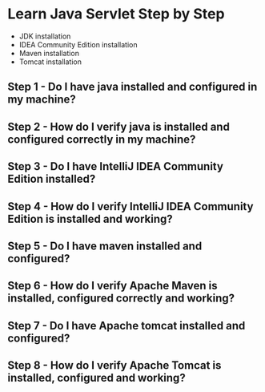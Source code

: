 # Learn Java Servlet Step by Step

* JDK installation
* IDEA Community Edition installation
* Maven installation
* Tomcat installation

## Step 1 - Do I have java installed and configured in my machine?

## Step 2 - How do I verify java is installed and configured correctly in my machine?

## Step 3 - Do I have IntelliJ IDEA Community Edition installed?

## Step 4 - How do I verify IntelliJ IDEA Community Edition is installed and working?

## Step 5 - Do I have maven installed and configured?

## Step 6 - How do I verify Apache Maven is installed, configured correctly and working?

## Step 7 - Do I have Apache tomcat installed and configured?

## Step 8 - How do I verify Apache Tomcat is installed, configured and working?

